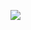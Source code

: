 <a href="https://codeclimate.com/github/iwatkot/mynotes/maintainability"><img src="https://api.codeclimate.com/v1/badges/310b01b99b6720ace1d3/maintainability" /></a>